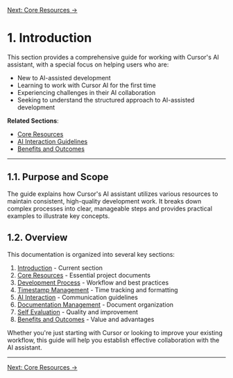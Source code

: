 [Next: Core Resources →](./02_Core_Resources.md)

# 1. Introduction

This section provides a comprehensive guide for working with Cursor's AI assistant, with a special focus on helping users who are:
- New to AI-assisted development
- Learning to work with Cursor AI for the first time
- Experiencing challenges in their AI collaboration
- Seeking to understand the structured approach to AI-assisted development

**Related Sections**:
- [Core Resources](./02_Core_Resources.md)
- [AI Interaction Guidelines](./05_AI_Interaction.md)
- [Benefits and Outcomes](./08_Benefits_and_Outcomes.md)

---

## 1.1. Purpose and Scope

The guide explains how Cursor's AI assistant utilizes various resources to maintain consistent, high-quality development work. It breaks down complex processes into clear, manageable steps and provides practical examples to illustrate key concepts.

## 1.2. Overview

This documentation is organized into several key sections:

1. [Introduction](./01_Introduction.md) - Current section
2. [Core Resources](./02_Core_Resources.md) - Essential project documents
3. [Development Process](./03_Development_Process.md) - Workflow and best practices
4. [Timestamp Management](./04_Timestamp_Management.md) - Time tracking and formatting
5. [AI Interaction](./05_AI_Interaction.md) - Communication guidelines
6. [Documentation Management](./06_Documentation_Management.md) - Document organization
7. [Self Evaluation](./07_Self_Evaluation.md) - Quality and improvement
8. [Benefits and Outcomes](./08_Benefits_and_Outcomes.md) - Value and advantages

Whether you're just starting with Cursor or looking to improve your existing workflow, this guide will help you establish effective collaboration with the AI assistant.

---

[Next: Core Resources →](./02_Core_Resources.md) 